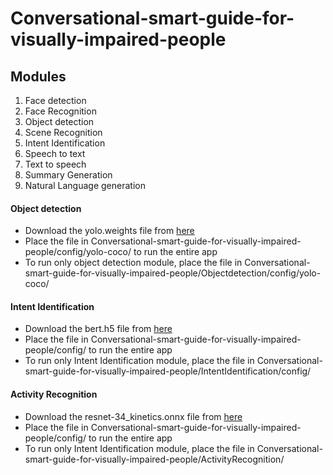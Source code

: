 # Conversational-smart-guide-for-visually-impaired-people

## Modules
1. Face detection
2. Face Recognition
3. Object detection
4. Scene Recognition
5. Intent Identification
6. Speech to text
7. Text to speech
8. Summary Generation
9. Natural Language generation


#### Object detection
* Download the yolo.weights file from [here](https://drive.google.com/file/d/1aQtmFvi9sW_mOUBiCfncy-disjihPKM5/view?usp=sharing)
* Place the file in Conversational-smart-guide-for-visually-impaired-people/config/yolo-coco/ to run the entire app
* To run only object detection module, place the file in  Conversational-smart-guide-for-visually-impaired-people/Objectdetection/config/yolo-coco/

#### Intent Identification 
* Download the bert.h5 file from [here](https://drive.google.com/file/d/1bd9tsxiZgakUaSDaeiRgZD1hSwBCxWez/view?usp=sharing)
* Place the file in Conversational-smart-guide-for-visually-impaired-people/config/ to run the entire app
* To run only Intent Identification module, place the file in  Conversational-smart-guide-for-visually-impaired-people/IntentIdentification/config/

#### Activity Recognition 
* Download the resnet-34_kinetics.onnx file from [here](https://drive.google.com/file/d/1bd9tsxiZgakUaSDaeiRgZD1hSwBCxWez/view?usp=sharing)
* Place the file in Conversational-smart-guide-for-visually-impaired-people/config/ to run the entire app
* To run only Intent Identification module, place the file in  Conversational-smart-guide-for-visually-impaired-people/ActivityRecognition/






